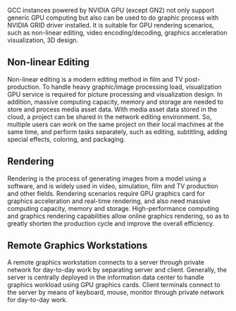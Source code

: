 GCC instances powered by NVIDIA GPU (except GN2) not only support generic GPU computing but also can be used to do graphic process with NVIDIA GRID driver installed. It is suitable for GPU rendering scenarios, such as non-linear editing, video encoding/decoding, graphics acceleration visualization, 3D design.


## Non-linear Editing
Non-linear editing is a modern editing method in film and TV post-production. To handle heavy graphic/image processing load, visualization GPU service is required for picture processing and visualization design. In addition, massive computing capacity, memory and storage are needed to store and process media asset data. With media asset data stored in the cloud, a project can be shared in the network editing environment. So, multiple users can work on the same project on their local machines at the same time, and perform tasks separately, such as editing, subtitling, adding special effects, coloring, and packaging.


## Rendering
Rendering is the process of generating images from a model using a software, and is widely used in video, simulation, film and TV production and other fields. Rendering scenarios require GPU graphics card for graphics acceleration and real-time rendering, and also need massive computing capacity, memory and storage. High-performance computing and graphics rendering capabilities allow online graphics rendering, so as to greatly shorten the production cycle and improve the overall efficiency.



## Remote Graphics Workstations
A remote graphics workstation connects to a server through private network for day-to-day work by separating server and client. Generally, the server is centrally deployed in the information data center to handle graphics workload using GPU graphics cards. Client terminals connect to the server by means of keyboard, mouse, monitor through private network for day-to-day work.
